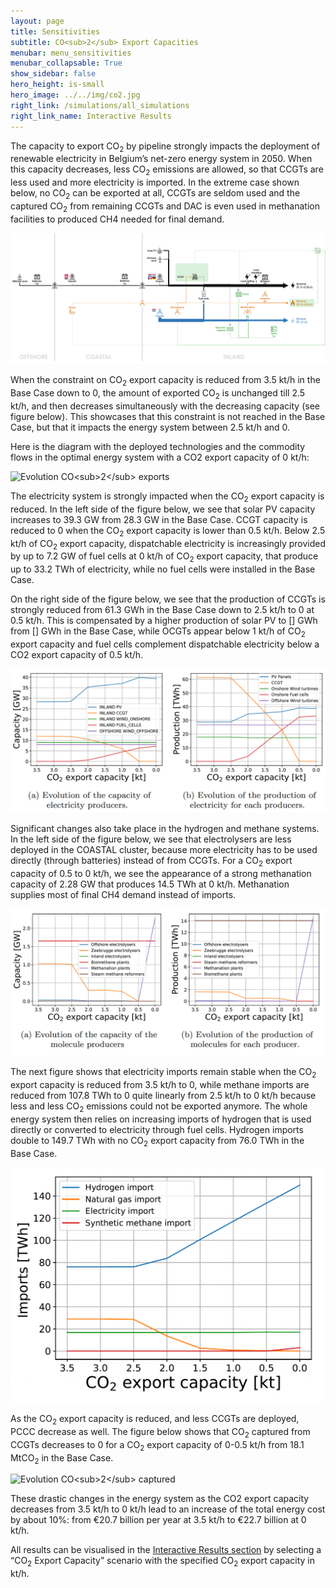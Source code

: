 ```yaml
---
layout: page
title: Sensitivities
subtitle: CO<sub>2</sub> Export Capacities
menubar: menu_sensitivities
menubar_collapsable: True
show_sidebar: false
hero_height: is-small
hero_image: ../../img/co2.jpg
right_link: /simulations/all_simulations
right_link_name: Interactive Results
---
```


The capacity to export CO<sub>2</sub> by pipeline strongly impacts the deployment of renewable electricity in Belgium’s net-zero energy system in 2050. When this capacity decreases, less CO<sub>2</sub> emissions are allowed, so that CCGTs are less used and more electricity is imported. In the extreme case shown below, no CO<sub>2</sub> can be exported at all, CCGTs are seldom used and the captured CO<sub>2</sub> from remaining CCGTs and DAC is even used in methanation facilities to produced CH4 needed for final demand.

![Base case summary](../../img/co2export.png)

When the constraint on CO<sub>2</sub> export capacity is reduced from 3.5 kt/h in the Base Case down to 0, the amount of exported CO<sub>2</sub> is unchanged till 2.5 kt/h, and then decreases simultaneously with the decreasing capacity (see figure below). This showcases that this constraint is not reached in the Base Case, but that it impacts the energy system between 2.5 kt/h and 0.

Here is the diagram with the deployed technologies and the commodity flows in the optimal energy system with a CO2 export capacity of 0 kt/h:

<p class="has-text-centered">
  <img alt="Evolution CO<sub>2</sub> exports" src="../../img/evol_co2_export_capa.png" style="max-width: 500px;">
</p>

The electricity system is strongly impacted when the CO<sub>2</sub> export capacity is reduced. In the left side of the figure below, we see that solar PV capacity increases to 39.3 GW from 28.3 GW in the Base Case. CCGT capacity is reduced to 0 when the CO<sub>2</sub> export capacity is lower than 0.5 kt/h. Below 2.5 kt/h of CO<sub>2</sub> export capacity, dispatchable electricity is increasingly provided by up to 7.2 GW of fuel cells at 0 kt/h of CO<sub>2</sub> export capacity, that produce up to 33.2 TWh of electricity, while no fuel cells were installed in the Base Case.

On the right side of the figure below, we see that the production of CCGTs is strongly reduced from 61.3 GWh in the Base Case down to 2.5 kt/h to 0 at 0.5 kt/h. This is compensated by a higher production of solar PV to [] GWh from [] GWh in the Base Case, while OCGTs appear below 1 kt/h of CO<sub>2</sub> export capacity and fuel cells complement dispatchable electricity below a CO2 export capacity of 0.5 kt/h.

![Impact CO<sub>2</sub> export Capacity on electricity](../../img/impact_co2_export_capa.png)

Significant changes also take place in the hydrogen and methane systems. In the left side of the figure below, we see that electrolysers are less deployed in the COASTAL cluster, because more electricity has to be used directly (through batteries) instead of from CCGTs. For a CO<sub>2</sub> export capacity of 0.5 to 0 kt/h, we see the appearance of a strong methanation capacity of 2.28 GW that produces 14.5 TWh at 0 kt/h. Methanation supplies most of final CH4 demand instead of imports.

![Impact CO<sub>2</sub> export Capacity on molecules](../../img/impact_co2_export_capa_2.png)

The next figure shows that electricity imports remain stable when the CO<sub>2</sub> export capacity is reduced from 3.5 kt/h to 0, while methane imports are reduced from 107.8 TWh to 0 quite linearly from 2.5 kt/h to 0 kt/h because less and less CO<sub>2</sub> emissions could not be exported anymore. The whole energy system then relies on increasing imports of hydrogen that is used directly or converted to electricity through fuel cells. Hydrogen imports double to 149.7 TWh with no CO<sub>2</sub> export capacity from 76.0 TWh in the Base Case.

<p class="has-text-centered">
  <img alt="Evolution Imports" src="../../img/evol_imports.png" style="max-width: 500px;">
</p>

As the CO<sub>2</sub> export capacity is reduced, and less CCGTs are deployed, PCCC decrease as well. The figure below shows that CO<sub>2</sub> captured from CCGTs decreases to 0 for a CO<sub>2</sub> export capacity of 0-0.5 kt/h from 18.1 MtCO<sub>2</sub> in the Base Case.

<p class="has-text-centered">
  <img alt="Evolution CO<sub>2</sub> captured" src="../../img/evol_co2_captured.png" style="max-width: 500px;">
</p>

These drastic changes in the energy system as the CO2 export capacity decreases from 3.5 kt/h to 0 kt/h lead to an increase of the total energy cost by about 10%: from €20.7 billion per year at 3.5 kt/h to €22.7 billion at 0 kt/h.

All results can be visualised in the [Interactive Results section](../all_simulations) by selecting a “CO<sub>2</sub> Export Capacity” scenario with the specified CO<sub>2</sub> export capacity in kt/h.